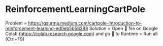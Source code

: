 # ReinforcementLearningCartPole

Problem = https://gsurma.medium.com/cartpole-introduction-to-reinforcement-learning-ed0eb5b58288
Solution = 
Open 📖 file on Google Colab (https://colab.research.google.com) and go 🏃 to Runtime > Run all (Ctrl+F9) 

